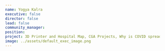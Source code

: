 ```yaml
---
name: Yogya Kalra
executive: false
director: false
lead: false
community_manager: 
position:  
project: 3D Printer and Hospital Map, CGA Projects, Why is COVID spreading faster?
image: ../assets/default_exec_image.png
---
```

